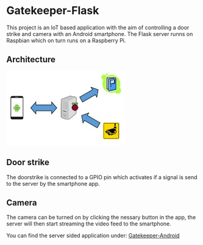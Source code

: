 # Gatekeeper-Flask
This project is an IoT based application with the aim of controlling a door strike and camera with an Android smartphone. 
The Flask server runns on Raspbian which on turn runs on a Raspberry Pi.

## Architecture
![app](Capture2.JPG)

## Door strike
The doorstrike is connected to a GPIO pin which activates if a signal is send to the server by the smartphone app.

## Camera
The camera can be turned on by clicking the nessary button in the app, the server will then start streaming the video feed to the smartphone.

You can find the server sided application under: [Gatekeeper-Android](https://github.com/RidSib/Gatekeeper-Android)



